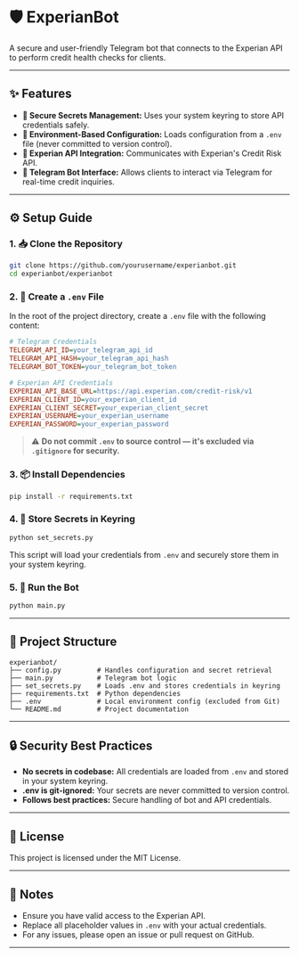 # 🛡️ ExperianBot

A secure and user-friendly Telegram bot that connects to the Experian API to perform credit health checks for clients.

---

## ✨ Features

- **🔐 Secure Secrets Management:** Uses your system keyring to store API credentials safely.
- **📁 Environment-Based Configuration:** Loads configuration from a `.env` file (never committed to version control).
- **🔗 Experian API Integration:** Communicates with Experian's Credit Risk API.
- **💬 Telegram Bot Interface:** Allows clients to interact via Telegram for real-time credit inquiries.

---

## ⚙️ Setup Guide

### 1. 📥 Clone the Repository

```sh
git clone https://github.com/yourusername/experianbot.git
cd experianbot/experianbot
```

### 2. 🧾 Create a `.env` File

In the root of the project directory, create a `.env` file with the following content:

```ini
# Telegram Credentials
TELEGRAM_API_ID=your_telegram_api_id
TELEGRAM_API_HASH=your_telegram_api_hash
TELEGRAM_BOT_TOKEN=your_telegram_bot_token

# Experian API Credentials
EXPERIAN_API_BASE_URL=https://api.experian.com/credit-risk/v1
EXPERIAN_CLIENT_ID=your_experian_client_id
EXPERIAN_CLIENT_SECRET=your_experian_client_secret
EXPERIAN_USERNAME=your_experian_username
EXPERIAN_PASSWORD=your_experian_password
```

> ⚠️ **Do not commit `.env` to source control — it's excluded via `.gitignore` for security.**

### 3. 📦 Install Dependencies

```sh
pip install -r requirements.txt
```

### 4. 🔐 Store Secrets in Keyring

```sh
python set_secrets.py
```

This script will load your credentials from `.env` and securely store them in your system keyring.

### 5. 🚀 Run the Bot

```sh
python main.py
```

---

## 📁 Project Structure

```
experianbot/
├── config.py         # Handles configuration and secret retrieval
├── main.py           # Telegram bot logic
├── set_secrets.py    # Loads .env and stores credentials in keyring
├── requirements.txt  # Python dependencies
├── .env              # Local environment config (excluded from Git)
└── README.md         # Project documentation
```

---

## 🔒 Security Best Practices

- **No secrets in codebase:** All credentials are loaded from `.env` and stored in your system keyring.
- **.env is git-ignored:** Your secrets are never committed to version control.
- **Follows best practices:** Secure handling of bot and API credentials.

---

## 📄 License

This project is licensed under the MIT License.

---

## 📝 Notes

- Ensure you have valid access to the Experian API.
- Replace all placeholder values in `.env` with your actual credentials.
- For any issues, please open an issue or pull request on GitHub.

---